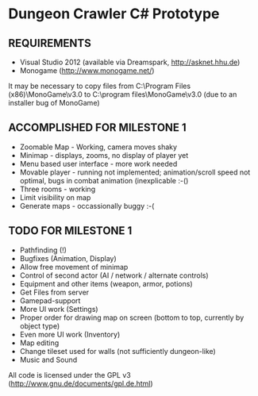 Dungeon Crawler C# Prototype
============================

REQUIREMENTS
------------
- Visual Studio 2012 (available via Dreamspark, http://asknet.hhu.de)
- Monogame (http://www.monogame.net/)

It may be necessary to copy files from C:\Program Files (x86)\MonoGame\v3.0 to C:\program files\MonoGame\v3.0 (due to an installer bug of MonoGame)



ACCOMPLISHED FOR MILESTONE 1
----------------------------
- Zoomable Map - Working, camera moves shaky
- Minimap - displays, zooms, no display of player yet
- Menu based user interface - more work needed
- Movable player - running not implemented; animation/scroll speed not optimal, bugs in combat animation (inexplicable :-()
- Three rooms - working
- Limit visibility on map
- Generate maps - occassionally buggy :-(


TODO FOR MILESTONE 1
--------------------

- Pathfinding (!)
- Bugfixes (Animation, Display)
- Allow free movement of minimap
- Control of second actor (AI / network / alternate controls)
- Equipment and other items (weapon, armor, potions)
- Get Files from server 
- Gamepad-support
- More UI work (Settings)
- Proper order for drawing map on screen (bottom to top, currently by object type)
- Even more UI work (Inventory)
- Map editing
- Change tileset used for walls (not sufficiently dungeon-like)
- Music and Sound 

All code is licensed under the GPL v3 (http://www.gnu.de/documents/gpl.de.html)
